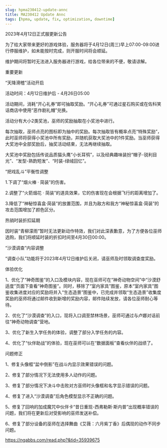 ```yaml
---
slug: hpma230412-update-annc
title: MA230412 Update Annc
tags: [hpma, update, fix, optimization, downtime]
---
```


2023年4月12日正式服更新公告

<!--truncate-->

为了给大家带来更好的游戏体验，服务器将于4月12日(周三)早上07:00-09:00进行停服维护，如未能按时完成，则开服时间将会顺延。

维护期间将暂时无法进入服务器进行游戏，给各位带来的不便，敬请谅解。

重要更新

“天降滑稽”活动开启

活动时间：4月12日维护后 - 4月26日05:00

活动期间，消耗“开心礼券”即可抽取奖励。“开心礼券”可通过星石购买或在佐科笑话商店中使用“恶作剧礼帽”兑换。

活动分有大小2类奖池，巫师的奖励抽取在小奖池中进行。

每次抽取，巫师点亮的图标即为抽中的奖励。每次抽取皆有概率点亮“特殊奖励”，此时巫师将获得小奖池中所有奖励，并随机获取大奖池中的1件奖励。当巫师获得大奖池中全部奖励后，抽奖活动结束，无法再继续抽取。

大奖池中奖励包括传说品质猫头鹰“小长耳鸮”，以及经典趣味装扮“帽子-锐利目光”、“发型-熟韵短发”、“时装-绿绒回忆”。

“把戏乱斗”平衡性调整

1.下调了“烟火棒 · 简装”的伤害。

2.调整了“火箭烟花 · 简装”的道具效果，它的伤害现在会根据飞行的距离增加了。

3.降低了“神秘惊喜盒·简装”的放置范围，并且为敌方和我方“神秘惊喜盒·简装”的攻击范围增加了颜色区分。

热销时装折扣延期

因时装“青柳濛雨”暂时无法更新动作特效，我们对此深表歉意，为了方便各位巫师选购，我们将顺延时装的折扣时间至4月30日00:00。

“沙漠调查”内容调整

“调查小队”功能将于2023年4月12日维护后关闭，请巫师及时领取调查度奖励。

体验优化

1、优化了“神奇图鉴”的入口及模块内容，现在巫师可在“神奇动物空间”中“沙漠舒适度”页面下查看“神奇图鉴”。同时，移除了“室内家具”图鉴，原本“室内家具”图鉴收集进度对应的奖励将并入“生态造景”图鉴中，已完成并领取“生态造景”收集度奖励的巫师将通过邮件收到新增的奖励内容，邮件陆续发放，请各位巫师耐心等待。

2、优化了“沙漠调查”的入口，现将入口调至禁林场景，巫师可通过与卢娜对话前往“神奇动物调查”营地。

3、优化了新生入学任务的体验，调整了部分入学任务的内容。

4、优化了“伙伴助战”的体验，现在巫师可以在“数据面板”查看伙伴的战绩了。

问题修正

1、修复头像框“盆中倒影”在战斗内显示效果错误的问题。

2、修复了部分情况下无法使用多人动作的问题。

3、修复了部分情况下决斗中击败对方巫师时头像框和名字显示错误的问题。

4、修复了进入“沙漠调查”后角色模型显示不正确的问题。

5、修复了回响的加成魔咒中伙伴卡“昔日重现-西弗勒斯·斯内普”出现概率错误的问题，我们将在更新后对受影响的巫师发送补偿。

6、修复了部分设备的巫师在选择舞曲《艾薇：六月紫丁香》后偶现的动作不同步问题。

https://ngabbs.com/read.php?&tid=35939675